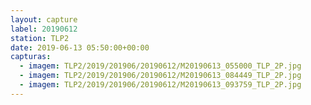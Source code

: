```yaml
---
layout: capture
label: 20190612
station: TLP2
date: 2019-06-13 05:50:00+00:00
capturas:
  - imagem: TLP2/2019/201906/20190612/M20190613_055000_TLP_2P.jpg
  - imagem: TLP2/2019/201906/20190612/M20190613_084449_TLP_2P.jpg
  - imagem: TLP2/2019/201906/20190612/M20190613_093759_TLP_2P.jpg
---
```

